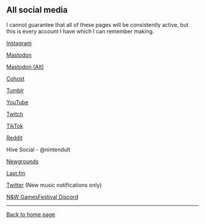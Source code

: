 ## All social media

I cannot guarantee that all of these pages will be consistently active, but this is every account I have which I can remember making.


[Instagram](https://www.instagram.com/nintendult)


<a rel="me" href="https://social.nintendult.xyz/@nintendult">Mastodon</a>

<a rel="me" href="https://mastodon.social/@Nintendult">Mastodon (Alt)</a>

[Cohost](https://cohost.org/nintendult)

[Tumblr](https://blog.nintendult.xyz/)

[YouTube](https://www.youtube.com/nintendult)

[Twitch](https://www.twitch.tv/nintendult)

[TikTok](https://www.tiktok.com/@nintendult)

[Reddit](https://www.reddit.com/user/ntndlt)

Hive Social - @nintendult

[Newgrounds](https://nintendult.newgrounds.com/)

[Last.fm](https://www.last.fm/user/Nintendult)

[Twitter](https://twitter.com/nintendult) (New music notifications only)

[N&W GamesFestival Discord](https://discord.gg/MVKSUNpqw2)

----

[Back to home page](/)
